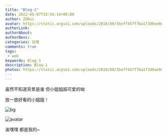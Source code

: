 ```yaml
---
title: "Blog-1"
date: 2022-05-07T15:54:14+08:00
author: ZQRui
avatar: https://static.acgso1.com/uploads/2018/08/5beff457f7ba1f3d0ae0da9b6a566412.jpg
authorLink:
authorAbout: 
authorDesc: 
categories: 日常
comments: true
tags: 
 - web
keywords: Blog-1
description: Blog-1
photos: https://static.acgso1.com/uploads/2018/08/5beff457f7ba1f3d0ae0da9b6a56641
​---
---
```


虽然不知道背景是谁 但小姐姐超可爱的呦

放一放好看的小姐姐！

![bg](/blog/images/RealBg.jpg)

![avatar](/blog/images/avatar.jpg)

诶嘿嘿 都是我的~
